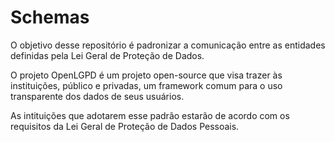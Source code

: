 # Schemas

O objetivo desse repositório é padronizar a comunicação entre as entidades definidas pela Lei Geral de Proteção de Dados. 

O projeto OpenLGPD é um projeto open-source que visa trazer às instituições, público e privadas, um framework comum para o uso transparente dos dados de seus usuários.

As intituições que adotarem esse padrão estarão de acordo com os requisitos da Lei Geral de Proteção de Dados Pessoais.